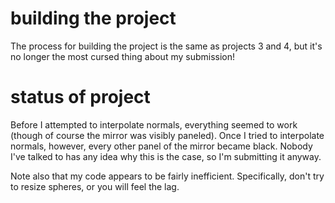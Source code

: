 # building the project

The process for building the project is the same as projects 3 and 4, but it's no longer the most cursed thing about my submission!

# status of project

Before I attempted to interpolate normals, everything seemed to work (though of course the mirror was visibly paneled). Once I tried to interpolate normals, however, every other panel of the mirror became black. Nobody I've talked to has any idea why this is the case, so I'm submitting it anyway.

Note also that my code appears to be fairly inefficient. Specifically, don't try to resize spheres, or you will feel the lag.
